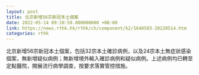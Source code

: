 ```yaml
---
layout: post
title: 北京新增56宗新冠本土個案
date: 2022-05-14 09:10:59.000000000 +08:00
link: https://news.rthk.hk/rthk/ch/component/k2/1648503-20220514.htm
categories: rthk
---
```


北京新增56宗新冠本土個案，包括32宗本土確診病例，以及24宗本土無症狀感染個案，無新增疑似病例；無新增境外輸入確診病例和疑似病例。上述病例均已轉至定點醫院，開展流行病學調查，按要求落實管控措施。
